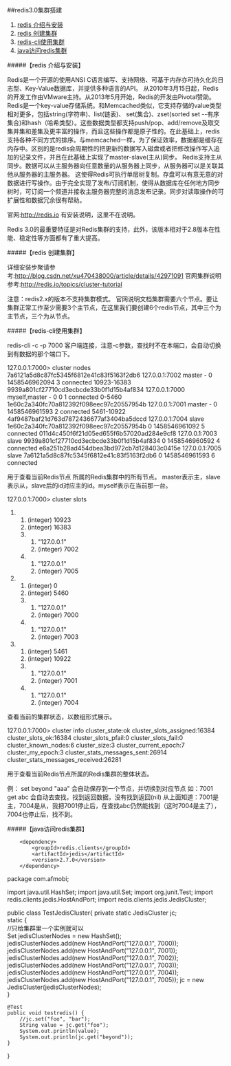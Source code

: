 ##redis3.0集群搭建



1. <a href="#redis 介绍与安装">redis 介绍与安装</a>
2. <a href="#redis 创建集群">redis 创建集群</a>
3. <a href="#redis-cli使用集群">redis-cli使用集群</a>
4. <a href="#java访问redis集群">java访问redis集群</a>


#####【<a name="redis 介绍与安装" id="redis 介绍与安装" ><font color=black>redis 介绍与安装</font></a>】

  Redis是一个开源的使用ANSI C语言编写、支持网络、可基于内存亦可持久化的日志型、Key-Value数据库，并提供多种语言的API。
从2010年3月15日起，Redis的开发工作由VMware主持。从2013年5月开始，Redis的开发由Pivotal赞助。
  Redis是一个key-value存储系统。和Memcached类似，它支持存储的value类型相对更多，包括string(字符串)、list(链表)、
set(集合)、zset(sorted set --有序集合)和hash（哈希类型）。这些数据类型都支持push/pop、add/remove及取交集并集和差集及更丰富的操作，而且这些操作都是原子性的。在此基础上，redis支持各种不同方式的排序。与memcached一样，为了保证效率，数据都是缓存在内存中。区别的是redis会周期性的把更新的数据写入磁盘或者把修改操作写入追加的记录文件，并且在此基础上实现了master-slave(主从)同步。
  Redis支持主从同步。数据可以从主服务器向任意数量的从服务器上同步，从服务器可以是关联其他从服务器的主服务器。
这使得Redis可执行单层树复制。存盘可以有意无意的对数据进行写操作。由于完全实现了发布/订阅机制，使得从数据库在任何地方同步树时，可订阅一个频道并接收主服务器完整的消息发布记录。同步对读取操作的可扩展性和数据冗余很有帮助。
    
  官网:http://redis.io 有安装说明，这里不在说明。
    
  Redis 3.0的最重要特征是对Redis集群的支持，此外，该版本相对于2.8版本在性能、稳定性等方面都有了重大提高。


#####【<a name="redis 创建集群" id="redis 创建集群"><font color=black>redis 创建集群</font></a>】   

详细安装步聚请参考:http://blog.csdn.net/xu470438000/article/details/42971091
官网集群说明参考:http://redis.io/topics/cluster-tutorial

注意：redis2.x的版本不支持集群模式。
   官网说明文档集群需要六个节点。要让集群正常工作至少需要3个主节点，在这里我们要创建6个redis节点，其中三个为主节点，三个为从节点。


#####【<a name="redis-cli使用集群" id="redis-cli使用集群"><font color=black>redis-cli使用集群</font></a>】

redis-cli -c -p 7000  客户端连接，注意-c参数，查找时不在本端口，会自动切换到有数据的那个端口下。

127.0.0.1:7000> cluster nodes       
  7a6121a5d8c87fc5345f6812e41c83f5163f2db6 127.0.0.1:7002 master - 0 1458546962094 3 connected 10923-16383
  9939a801cf27710cd3ecbcde33b0f1d15b4af834 127.0.0.1:7000 myself,master - 0 0 1 connected 0-5460
  1e60c2a340fc70a812392f098eec97c20557954b 127.0.0.1:7001 master - 0 1458546961593 2 connected 5461-10922
  4af9487baf21d763d7872436677af3404ba5dccd 127.0.0.1:7004 slave 1e60c2a340fc70a812392f098eec97c20557954b 0 1458546961092 5 connected
  011d4c450f6f21d05ed655f6b57020ad284e9cf8 127.0.0.1:7003 slave 9939a801cf27710cd3ecbcde33b0f1d15b4af834 0 1458546960592 4 connected
  e6a251b28ad454dbea3bd972cb7d128403c0415e 127.0.0.1:7005 slave 7a6121a5d8c87fc5345f6812e41c83f5163f2db6 0 1458546961593 6 connected

  用于查看当前Redis节点 所属的Redis集群中的所有节点。
  master表示主，slave表示从，slave后的id对应主的id。myself表示在当前那一台。
  
127.0.0.1:7000> cluster slots
1) 1) (integer) 10923
   2) (integer) 16383
   3) 1) "127.0.0.1"
      2) (integer) 7002
   4) 1) "127.0.0.1"
      2) (integer) 7005
2) 1) (integer) 0
   2) (integer) 5460
   3) 1) "127.0.0.1"
      2) (integer) 7000
   4) 1) "127.0.0.1"
      2) (integer) 7003
3) 1) (integer) 5461
   2) (integer) 10922
   3) 1) "127.0.0.1"
      2) (integer) 7001
   4) 1) "127.0.0.1"
      2) (integer) 7004

  查看当前的集群状态，以数组形式展示。
  
127.0.0.1:7000> cluster info
  cluster_state:ok
  cluster_slots_assigned:16384
  cluster_slots_ok:16384
  cluster_slots_pfail:0
  cluster_slots_fail:0
  cluster_known_nodes:6
  cluster_size:3
  cluster_current_epoch:7
  cluster_my_epoch:3
  cluster_stats_messages_sent:26914
  cluster_stats_messages_received:26281
  
用于查看当前Redis节点所属的Redis集群的整体状态。

例：
set beyond "aaa"  会自动保存到一个节点，并切换到对应节点 如：7001
get abc  会自动去查找，找到返回数据，没有找到返回(nil) 
从上面知道：7001是主，7004是从，我把7001停止后，在查找abc仍然能找到（这时7004是主了），7004也停止后，找不到。

  
#####【<a name="java访问redis集群" id="java访问redis集群"><font color=black>java访问redis集群</font></a>】

        <dependency>
			<groupId>redis.clients</groupId>
			<artifactId>jedis</artifactId>
			<version>2.7.0</version>
		</dependency>
  
package com.afmobi;

import java.util.HashSet;
import java.util.Set;
import org.junit.Test;
import redis.clients.jedis.HostAndPort;
import redis.clients.jedis.JedisCluster;


public class TestJedisCluster{
	private static JedisCluster jc;  
	static {  
	     //只给集群里一个实例就可以  
	      Set<HostAndPort> jedisClusterNodes = new HashSet<HostAndPort>();  
	      jedisClusterNodes.add(new HostAndPort("127.0.0.1", 7000));  
	      jedisClusterNodes.add(new HostAndPort("127.0.0.1", 7001));  
	      jedisClusterNodes.add(new HostAndPort("127.0.0.1", 7002));
	      jedisClusterNodes.add(new HostAndPort("127.0.0.1", 7003));  
	      jedisClusterNodes.add(new HostAndPort("127.0.0.1", 7004));  
	      jedisClusterNodes.add(new HostAndPort("127.0.0.1", 7005));
	      jc = new JedisCluster(jedisClusterNodes);  
	  }  
	
	@Test
	public void testredis() {
		//jc.set("foo", "bar");
		String value = jc.get("foo");
		System.out.println(value);
		System.out.println(jc.get("beyond"));
	}
	
}




